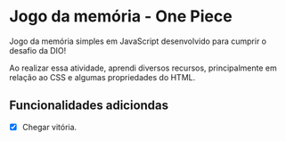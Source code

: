 # Jogo da memória - One Piece

Jogo da memória simples em JavaScript desenvolvido para cumprir o desafio da DIO!

Ao realizar essa atividade, aprendi diversos recursos, principalmente em relação ao CSS e algumas propriedades do HTML.

## Funcionalidades adiciondas
- [X] Chegar vitória.